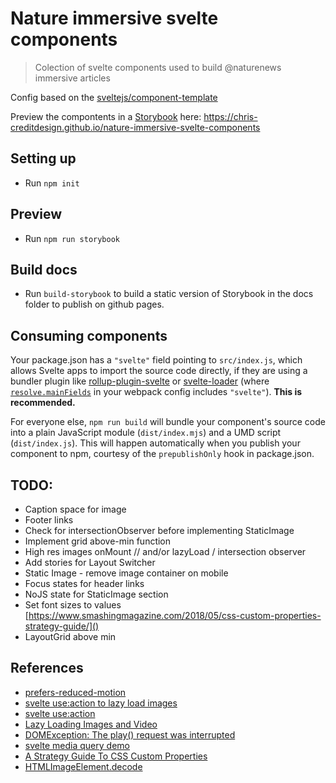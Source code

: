 # Nature immersive svelte components

> Colection of svelte components used to build @naturenews immersive articles

Config based on the [sveltejs/component-template](https://github.com/sveltejs/component-template)

Preview the compontents in a [Storybook](https://storybook.js.org/) here: https://chris-creditdesign.github.io/nature-immersive-svelte-components

## Setting up

- Run `npm init`

## Preview

- Run `npm run storybook`

## Build docs

- Run `build-storybook` to build a static version of Storybook in the docs folder to publish on github pages.

## Consuming components

Your package.json has a `"svelte"` field pointing to `src/index.js`, which allows Svelte apps to import the source code directly, if they are using a bundler plugin like [rollup-plugin-svelte](https://github.com/sveltejs/rollup-plugin-svelte) or [svelte-loader](https://github.com/sveltejs/svelte-loader) (where [`resolve.mainFields`](https://webpack.js.org/configuration/resolve/#resolve-mainfields) in your webpack config includes `"svelte"`). **This is recommended.**

For everyone else, `npm run build` will bundle your component's source code into a plain JavaScript module (`dist/index.mjs`) and a UMD script (`dist/index.js`). This will happen automatically when you publish your component to npm, courtesy of the `prepublishOnly` hook in package.json.

## TODO:

- Caption space for image
- Footer links
- Check for intersectionObserver before implementing StaticImage
- Implement grid above-min function
- High res images onMount // and/or lazyLoad / intersection observer
- Add stories for Layout Switcher
- Static Image - remove image container on mobile
- Focus states for header links
- NoJS state for StaticImage section
- Set font sizes to values [https://www.smashingmagazine.com/2018/05/css-custom-properties-strategy-guide/]()
- LayoutGrid above min

## References

- [prefers-reduced-motion](https://developers.google.com/web/updates/2019/03/prefers-reduced-motion)
- [svelte use:action to lazy load images](https://svelte.dev/repl/26ba12b3fbd146eaaefc8b024a826da7?version=3.5.1)
- [svelte use:action](https://svelte.dev/docs#use_action)
- [Lazy Loading Images and Video](https://developers.google.com/web/fundamentals/performance/lazy-loading-guidance/images-and-video)
- [DOMException: The play() request was interrupted](https://developers.google.com/web/updates/2017/06/play-request-was-interrupted)
- [svelte media query demo](https://codesandbox.io/s/6y2l0yxo53)
- [A Strategy Guide To CSS Custom Properties](https://www.smashingmagazine.com/2018/05/css-custom-properties-strategy-guide/)
- [HTMLImageElement.decode](https://developer.mozilla.org/en-US/docs/Web/API/HTMLImageElement/decode)
